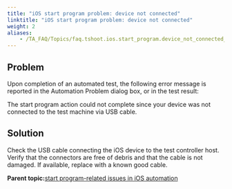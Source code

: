 ```yaml
--- 
title: "iOS start program problem: device not connected"
linktitle: "iOS start program problem: device not connected"
weight: 2
aliases: 
    - /TA_FAQ/Topics/faq.tshoot.ios.start_program.device_not_connected_COPY.html
---
```


## Problem

Upon completion of an automated test, the following error message is reported in the Automation Problem dialog box, or in the test result:

The start program action could not complete since your device was not connected to the test machine via USB cable.

## Solution

Check the USB cable connecting the iOS device to the test controller host. Verify that the connectors are free of debris and that the cable is not damaged. If available, replace with a known good cable.

**Parent topic:**[start program-related issues in iOS automation](/iOS/Topics/iOS_tshoot.start_program_issues.html)

